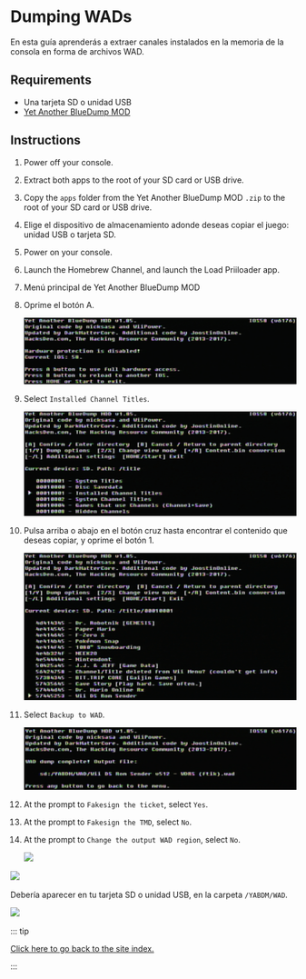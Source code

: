 # Dumping WADs

En esta guía aprenderás a extraer canales instalados en la memoria de la consola en forma de archivos WAD.

## Requirements

- Una tarjeta SD o unidad USB
- [Yet Another BlueDump MOD](https://oscwii.org/library/app/Yet-Another-BlueDump-Mod)

## Instructions

1. Power off your console.

2. Extract both apps to the root of your SD card or USB drive.

3. Copy the `apps` folder from the Yet Another BlueDump MOD `.zip` to the root of your SD card or USB drive.

4. Elige el dispositivo de almacenamiento adonde deseas copiar el juego: unidad USB o tarjeta SD.

5. Power on your console.

6. Launch the Homebrew Channel, and launch the Load Priiloader app.

7. Menú principal de Yet Another BlueDump MOD

8. Oprime el botón A.

   ![](/images/homebrew/DumpWADS/1.png)

9. Select `Installed Channel Titles`.

   ![](/images/homebrew/DumpWADS/2.png)

10. Pulsa arriba o abajo en el botón cruz hasta encontrar el contenido que deseas copiar, y oprime el botón 1.

    ![](/images/homebrew/DumpWADS/3.png)

11. Select `Backup to WAD`.

    ![](/images/homebrew/DumpWADS/4.png)

12. At the prompt to `Fakesign the ticket`, select `Yes`.

13. At the prompt to `Fakesign the TMD`, select `No`.

14. At the prompt to `Change the output WAD region`, select `No`.

    ![](/images/homebrew/DumpWADS/5.png)

![](/images/homebrew/DumpWADS/6.png)

Debería aparecer en tu tarjeta SD o unidad USB, en la carpeta <code>/YABDM/WAD</code>.

![](/images/homebrew/DumpWADS/7.png)

::: tip

[Click here to go back to the site index.](site-navigation)

:::
